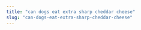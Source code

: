 ```yaml
---
title: "can dogs eat extra sharp cheddar cheese"
slug: "can-dogs-eat-extra-sharp-cheddar-cheese"
---
```


